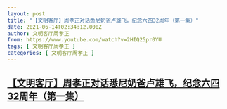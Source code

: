 ```yaml
---
layout: post
title: "【文明客厅】周孝正对话悉尼奶爸卢雄飞，纪念六四32周年（第一集）"
date: 2021-06-14T02:34:12.000Z
author: 文明客厅周孝正
from: https://www.youtube.com/watch?v=2HIQ25pr0YU
tags: [ 文明客厅周孝正 ]
categories: [ 文明客厅周孝正 ]
---
```

<!--1623638052000-->
[【文明客厅】周孝正对话悉尼奶爸卢雄飞，纪念六四32周年（第一集）](https://www.youtube.com/watch?v=2HIQ25pr0YU)
------

<div>

</div>
